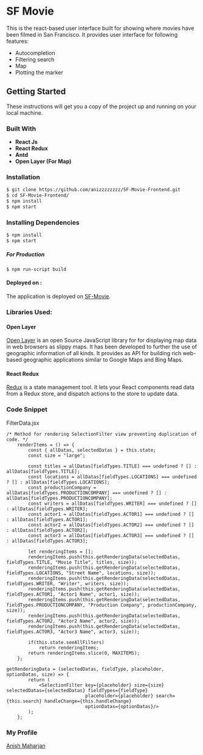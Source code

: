 # SF Movie
This is the react-based user interface built for showing where movies have been filmed in San Francisco. It provides user interface for following features:
* Autocompletion 
* Filtering search 
* Map 
* Plotting the marker

## Getting Started
These instructions will get you a copy of the project up and running on your local machine. 

### Built With
* **React Js**
* **React Redux**
* **Antd**
* **Open Layer (For Map)**

### Installation
```sh
$ git clone https://github.com/anizzzzzzzz/SF-Movie-Frontend.git
$ cd SF-Movie-Frontend/
$ npm install
$ npm start
```

### Installing Dependencies
```sh
$ npm install
$ npm start
```

##### For Production
``` 
$ npm run-script build
``` 

#### Deployed on :
The application is deployed on [SF-Movie](https://sf-movie.000webhostapp.com/).

### Libraries Used:
#### Open Layer
[Open Layer](https://openlayers.org/) is an open Source JavaScript library for for displaying map data in web browsers as slippy maps. It has been 
developed to further the use of geographic information of all kinds. It provides as API for building rich web-based 
geographic applications similar to Google Maps and Bing Maps.

#### React Redux
[Redux](https://react-redux.js.org/introduction/quick-start) is a state management tool. It lets your React components 
read data from a Redux store, and dispatch actions to the store to update data.

### Code Snippet
FilterData.jsx
```shell script
/* Method for rendering SelectionFilter view preventing duplication of code. */
    renderItems = () => {
        const { allDatas, selectedDatas } = this.state;
        const size = "large";

        const titles = allDatas[fieldTypes.TITLE] === undefined ? [] : allDatas[fieldTypes.TITLE];
        const locations = allDatas[fieldTypes.LOCATIONS] === undefined ? [] : allDatas[fieldTypes.LOCATIONS];
        const productionCompany = allDatas[fieldTypes.PRODUCTIONCOMPANY] === undefined ? [] : allDatas[fieldTypes.PRODUCTIONCOMPANY];
        const writers = allDatas[fieldTypes.WRITER] === undefined ? [] : allDatas[fieldTypes.WRITER];
        const actor1 = allDatas[fieldTypes.ACTOR1] === undefined ? [] : allDatas[fieldTypes.ACTOR1];
        const actor2 = allDatas[fieldTypes.ACTOR2] === undefined ? [] : allDatas[fieldTypes.ACTOR2];
        const actor3 = allDatas[fieldTypes.ACTOR3] === undefined ? [] : allDatas[fieldTypes.ACTOR3];

        let renderingItems = [];
        renderingItems.push(this.getRenderingData(selectedDatas, fieldTypes.TITLE, "Movie Title", titles, size));
        renderingItems.push(this.getRenderingData(selectedDatas, fieldTypes.LOCATIONS, "Street Name", locations, size));
        renderingItems.push(this.getRenderingData(selectedDatas, fieldTypes.WRITER, "Writer", writers, size));
        renderingItems.push(this.getRenderingData(selectedDatas, fieldTypes.ACTOR1, "Actor1 Name", actor1, size));
        renderingItems.push(this.getRenderingData(selectedDatas, fieldTypes.PRODUCTIONCOMPANY, "Production Company", productionCompany, size));
        renderingItems.push(this.getRenderingData(selectedDatas, fieldTypes.ACTOR2, "Actor2 Name", actor2, size));
        renderingItems.push(this.getRenderingData(selectedDatas, fieldTypes.ACTOR3, "Actor3 Name", actor3, size));

        if(this.state.seeAllFilters)
            return renderingItems;
        return renderingItems.slice(0, MAXITEMS);
    };
```

```shell script
getRenderingData = (selectedDatas, fieldType, placeholder, optionDatas, size) => {
        return (
            <SelectionFilter key={placeholder} size={size} selectedDatas={selectedDatas} fieldTypes={fieldType}
                             placeholder={placeholder} search={this.search} handleChange={this.handleChange}
                             optionDatas={optionDatas}/>
        );
    };
```

### My Profile
[Anish Maharjan](https://www.linkedin.com/in/anish-maharjan-58a640149/)